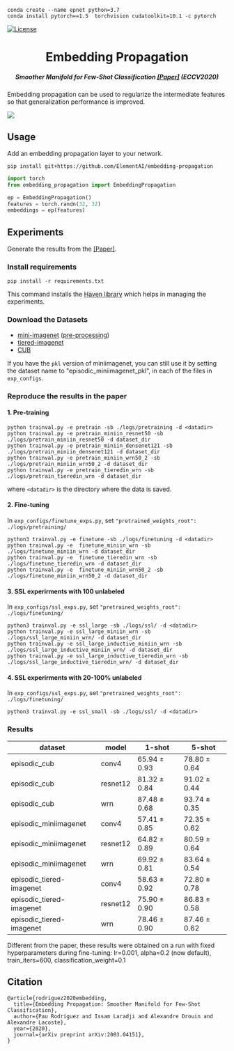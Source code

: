 ```
conda create --name epnet python=3.7
conda install pytorch==1.5  torchvision cudatoolkit=10.1 -c pytorch
```


[![License](https://img.shields.io/badge/License-Apache%202.0-blue.svg)](https://opensource.org/licenses/Apache-2.0)


<h1 align="center">Embedding Propagation</h1>
<h5 align="center">Smoother Manifold for Few-Shot Classification <a href="https://arxiv.org/abs/2003.04151">[Paper]</a> (ECCV2020) </h5>  



Embedding propagation can be used to regularize the intermediate features so that generalization performance is improved.

![](embedding_prop.jpeg)

## Usage

Add an embedding propagation layer to your network.

```
pip install git+https://github.com/ElementAI/embedding-propagation
```

```python
import torch
from embedding_propagation import EmbeddingPropagation

ep = EmbeddingPropagation()
features = torch.randn(32, 32)
embeddings = ep(features)
```

## Experiments 

Generate the results from the <a href="https://arxiv.org/abs/2003.04151">[Paper]</a>.

### Install requirements

`pip install -r requirements.txt`
 
This command installs the [Haven library](https://github.com/haven-ai/haven) which helps in managing the experiments.

### Download the Datasets

* [mini-imagenet](https://github.com/renmengye/few-shot-ssl-public#miniimagenet) ([pre-processing](https://github.com/ElementAI/TADAM/tree/master/datasets))
* [tiered-imagenet](https://github.com/renmengye/few-shot-ssl-public#tieredimagenet)
* [CUB](https://github.com/wyharveychen/CloserLookFewShot/tree/master/filelists/CUB)

If you have the `pkl` version of miniimagenet, you can still use it by setting the dataset name to "episodic_miniimagenet_pkl", in each of the files in `exp_configs`.

<!-- You can either edit `data_root` in the `exp_configs/[pretraining|finetuning].py` or create a symbolic link to the each of the dataset folders at `./data/dataset-name/` (default). -->

### Reproduce the results in the paper

#### 1. Pre-training

```
python trainval.py -e pretrain -sb ./logs/pretraining -d <datadir>
python trainval.py -e pretrain_miniin_resnet50 -sb ./logs/pretrain_miniin_resnet50 -d dataset_dir
python trainval.py -e pretrain_miniin_densenet121 -sb ./logs/pretrain_miniin_densenet121 -d dataset_dir
python trainval.py -e pretrain_miniin_wrn50_2 -sb ./logs/pretrain_miniin_wrn50_2 -d dataset_dir
python trainval.py -e pretrain_tieredin_wrn -sb ./logs/pretrain_tieredin_wrn -d dataset_dir

```
where `<datadir>` is the directory where the data is saved.

#### 2. Fine-tuning

In `exp_configs/finetune_exps.py`, set `"pretrained_weights_root": ./logs/pretraining/`

```
python3 trainval.py -e finetune -sb ./logs/finetuning -d <datadir>
python trainval.py -e  finetune_miniin_wrn -sb ./logs/finetune_miniin_wrn -d dataset_dir
python trainval.py -e  finetune_tieredin_wrn -sb ./logs/finetune_tieredin_wrn -d dataset_dir
python trainval.py -e  finetune_miniin_wrn50_2 -sb ./logs/finetune_miniin_wrn50_2 -d dataset_dir
```

#### 3. SSL experirments with 100 unlabeled

In `exp_configs/ssl_exps.py`, set `"pretrained_weights_root": ./logs/finetuning/`

```
python3 trainval.py -e ssl_large -sb ./logs/ssl/ -d <datadir>
python trainval.py -e ssl_large_miniin_wrn -sb ./logs/ssl_large_miniin_wrn/ -d dataset_dir
python trainval.py -e ssl_large_inductive_miniin_wrn -sb ./logs/ssl_large_inductive_miniin_wrn/ -d dataset_dir
python trainval.py -e ssl_large_inductive_tieredin_wrn -sb ./logs/ssl_large_inductive_tieredin_wrn/ -d dataset_dir
```

#### 4. SSL experirments with 20-100% unlabeled

In `exp_configs/ssl_exps.py`, set `"pretrained_weights_root": ./logs/finetuning/`

```
python3 trainval.py -e ssl_small -sb ./logs/ssl/ -d <datadir>
```

### Results

|dataset|model|1-shot|5-shot|
|-------|-----|------|------|
|episodic_cub|conv4|65.94 ± 0.93|78.80 ± 0.64|
|episodic_cub|resnet12|81.32 ± 0.84|91.02 ± 0.44|
|episodic_cub|wrn|87.48 ± 0.68|93.74 ± 0.35|
|episodic_miniimagenet|conv4|57.41 ± 0.85|72.35 ± 0.62|
|episodic_miniimagenet|resnet12|64.82 ± 0.89|80.59 ± 0.64|
|episodic_miniimagenet|wrn|69.92 ± 0.81|83.64 ± 0.54|
|episodic_tiered-imagenet|conv4|58.63 ± 0.92|72.80 ± 0.78|
|episodic_tiered-imagenet|resnet12|75.90 ± 0.90|86.83 ± 0.58|
|episodic_tiered-imagenet|wrn|78.46 ± 0.90|87.46 ± 0.62|

Different from the paper, these results were obtained on a run with fixed hyperparameters during fine-tuning: lr=0.001, alpha=0.2 (now default), train_iters=600, classification_weight=0.1

## Citation
```
@article{rodriguez2020embedding,
  title={Embedding Propagation: Smoother Manifold for Few-Shot Classification},
  author={Pau Rodríguez and Issam Laradji and Alexandre Drouin and Alexandre Lacoste},
  year={2020},
  journal={arXiv preprint arXiv:2003.04151},
}
```
